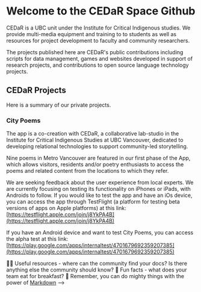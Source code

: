 # Welcome to the CEDaR Space Github

CEDaR is a UBC unit under the Institute for Critical Indigenous studies. We provide multi-media equipment and training to to students as well as resources for project development to faculty and community researchers.

The projects published here are CEDaR's public contributions including scripts for data management, games and websites developed in support of research projects, and contributions to open source language technology projects.

## CEDaR Projects
Here is a summary of our private projects.

### City Poems

The app is a co-creation with CEDaR, a collaborative lab-studio in the Institute for Critical Indigenous Studies at UBC Vancouver, dedicated to developing relational technologies to support community-led storytelling. 

Nine  poems in Metro Vancouver are featured in our first phase of the App, which allows visitors, residents and/or poetry enthusiasts to access the poems and related content from the locations to which they refer.

We are seeking feedback about the user experience from local experts. We are currently focusing on testing its functionality on iPhones or iPads, with Androids to follow. If you would like to test the app and have an iOs device, you can access the app through TestFlight (a platform for testing beta versions of apps on Apple platforms) at this link: [https://testflight.apple.com/join/j8YkPA4B](https://testflight.apple.com/join/j8YkPA4B)

If you have an Android device and want to test City Poems, you can access the alpha test at this link: [https://play.google.com/apps/internaltest/4701679692359207385](https://play.google.com/apps/internaltest/4701679692359207385)

👩‍💻 Useful resources - where can the community find your docs? Is there anything else the community should know?
🍿 Fun facts - what does your team eat for breakfast?
🧙 Remember, you can do mighty things with the power of [Markdown](https://docs.github.com/github/writing-on-github/getting-started-with-writing-and-formatting-on-github/basic-writing-and-formatting-syntax)
-->
